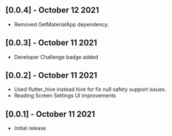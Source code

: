 ## [0.0.4] - October 12 2021

- Removed GetMaterialApp dependency. 

## [0.0.3] - October 11 2021

- Developer Challenge badge added

## [0.0.2] - October 11 2021

- Used flutter_hive instead hive for fix null safety support issues.
- Reading Screen Settings UI improvements

## [0.0.1] - October 11 2021

- Initial release
